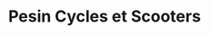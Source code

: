 ---
title: "Pesin Cycles et Scooters"
url: /henin-beaumont/pesin-cycles-et-scooters/
shop: Fahrrad
---